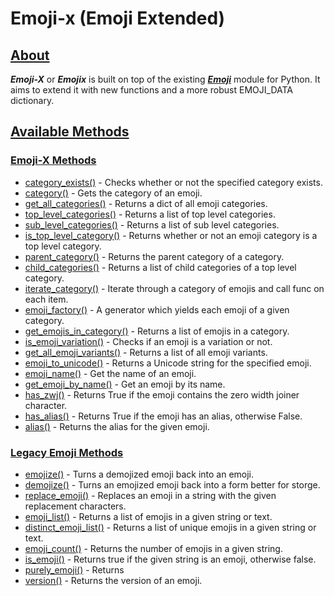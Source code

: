 # Emoji-x (Emoji Extended)

## [About](#about)
***Emoji-X*** or ***Emojix*** is built on top of the existing ***[Emoji](https://pypi.org/project/emoji/)*** module for Python. It aims to extend it with new functions and a more robust EMOJI_DATA dictionary.

## [Available Methods](#available_methods)

### [Emoji-X Methods](#emoji_x_methods)

- [category_exists()](#category_exists) - Checks whether or not the specified category exists.
- [category()](#category) - Gets the category of an emoji.
- [get_all_categories()](#get_all_categories) - Returns a dict of all emoji categories.
- [top_level_categories()](#top_level_categories) - Returns a list of top level categories.
- [sub_level_categories()](#sub_level_categories) - Returns a list of sub level categories.
- [is_top_level_category()](#is_top_level_category) - Returns whether or not an emoji category is a top level category.
- [parent_category()](#parent_category) - Returns the parent category of a category.
- [child_categories()](#child_categories) - Returns a list of child categories of a top level category.
- [iterate_category()](#iterate_category) - Iterate through a category of emojis and call func on each item.
- [emoji_factory()](#emoji_factory) - A generator which yields each emoji of a given category.
- [get_emojis_in_category()](#get_emojis_in_category) - Returns a list of emojis in a category.
- [is_emoji_variation()](#is_emoji_variation) - Checks if an emoji is a variation or not.
- [get_all_emoji_variants()](#get_all_emoji_variants) - Returns a list of all emoji variants.
- [emoji_to_unicode()](#emoji_to_unicode) - Returns a Unicode string for the specified emoji.
- [emoji_name()](#emoji_name) - Get the name of an emoji.
- [get_emoji_by_name()](#get_emoji_by_name) - Get an emoji by its name.
- [has_zwj()](#has_zwj) - Returns True if the emoji contains the zero width joiner character.
- [has_alias()](#has_alias) - Returns True if the emoji has an alias, otherwise False.
- [alias()](#alias) - Returns the alias for the given emoji.

### [Legacy Emoji Methods](#legacy_emoji_methods)

- [emojize()](#emojize) - Turns a demojized emoji back into an emoji.
- [demojize()](#demojize) - Turns an emojized emoji back into a form better for storge.
- [replace_emoji()](#replace_emoji) - Replaces an emoji in a string with the given replacement characters.
- [emoji_list()](#emoji_list) - Returns a list of emojis in a given string or text.
- [distinct_emoji_list()](#distinct_emoji_list) - Returns a list of unique emojis in a given string or text.
- [emoji_count()](#emoji_count) - Returns the number of emojis in a given string.
- [is_emoji()](#is_emoji) - Returns true if the given string is an emoji, otherwise false.
- [purely_emoji()](#purely_emoji) - Returns
- [version()](#version) - Returns the version of an emoji.
